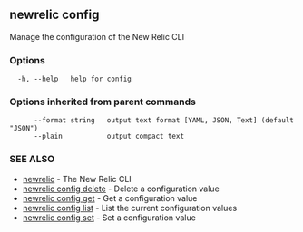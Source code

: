 ## newrelic config

Manage the configuration of the New Relic CLI

### Options

```
  -h, --help   help for config
```

### Options inherited from parent commands

```
      --format string   output text format [YAML, JSON, Text] (default "JSON")
      --plain           output compact text
```

### SEE ALSO

* [newrelic](newrelic.md)	 - The New Relic CLI
* [newrelic config delete](newrelic_config_delete.md)	 - Delete a configuration value
* [newrelic config get](newrelic_config_get.md)	 - Get a configuration value
* [newrelic config list](newrelic_config_list.md)	 - List the current configuration values
* [newrelic config set](newrelic_config_set.md)	 - Set a configuration value

